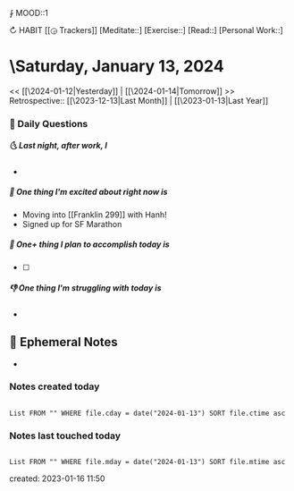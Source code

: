 ⨑ MOOD::1

↻ HABIT [[◶ Trackers]]
[Meditate::]
[Exercise::]
[Read::]
[Personal Work::]

# \Saturday, January 13, 2024

\<\< [[\2024-01-12|Yesterday]] | [[\2024-01-14|Tomorrow]] >>
Retrospective:: [[\2023-12-13|Last Month]] | [[\2023-01-13|Last Year]]

### 📅 Daily Questions

##### 🌜 Last night, after work, I

-

##### 🙌 One thing I'm excited about right now is

- Moving into [[Franklin 299]] with Hanh!
- Signed up for SF Marathon

##### 🚀 One+ thing I plan to accomplish today is

- [ ]

##### 👎 One thing I'm struggling with today is

-

## 📝 Ephemeral Notes

- 

### Notes created today

```dataview

List FROM "" WHERE file.cday = date("2024-01-13") SORT file.ctime asc

```

### Notes last touched today

```dataview

List FROM "" WHERE file.mday = date("2024-01-13") SORT file.mtime asc

```

created: 2023-01-16 11:50
